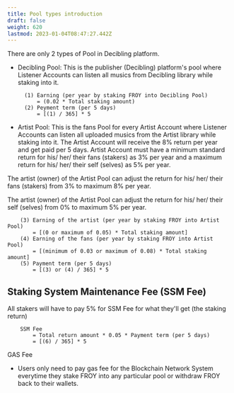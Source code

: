 ```yaml
---
title: Pool types introduction
draft: false
weight: 620
lastmod: 2023-01-04T08:47:27.442Z
---
```


There are only 2 types of Pool in Decibling platform.

* Decibling Pool: This is the publisher (Decibling) platform's pool where Listener Accounts can listen all musics from Decibling library while staking into it.

        (1) Earning (per year by staking FROY into Decibling Pool)
            = (0.02 * Total staking amount)
        (2) Peyment term (per 5 days)
            = [(1) / 365] * 5

* Artist Pool: This is the fans Pool for every Artist Account where Listener Accounts can listen all uploaded musics from the Artist library while staking into it. The Artist Account will receive the 8% return per year and get paid per 5 days. Artist Account must have a minimum standard return for his/ her/ their fans (stakers) as 3% per year and a maximum return for his/ her/ their self (selves) as 5% per year.

The artist (owner) of the Artist Pool can adjust the return for his/ her/ their fans (stakers) from 3% to maximum 8% per year. 

The artist (owner) of the Artist Pool can adjust the return for his/ her/ their self (selves) from 0% to maximum 5% per year.

        (3) Earning of the artist (per year by staking FROY into Artist Pool) 
            = [(0 or maximum of 0.05) * Total staking amount]
        (4) Earning of the fans (per year by staking FROY into Artist Pool) 
            = [(minimum of 0.03 or maximum of 0.08) * Total staking amount] 
        (5) Payment term (per 5 days) 
            = [(3) or (4) / 365] * 5

## Staking System Maintenance Fee (SSM Fee)
All stakers will have to pay 5% for SSM Fee for what they'll get (the staking return)

        SSM Fee 
            = Total return amount * 0.05 * Payment term (per 5 days) 
            = [(6) / 365] * 5

GAS Fee
* Users only need to pay gas fee for the Blockchain Network System everytime they stake FROY into any particular pool or withdraw FROY back to their wallets. 
